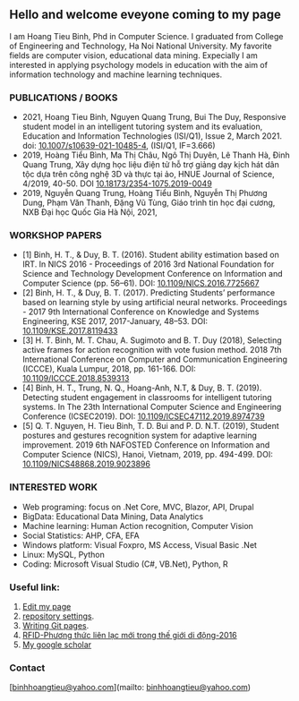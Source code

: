 ## Hello and welcome eveyone coming to my page

I am Hoang Tieu Binh, Phd in Computer Science. I graduated from College of Engineering and Technology, Ha Noi National University. My favorite fields are computer vision, educational data mining. Expecially I am interested in applying psychology models in education with the aim of information technology and machine learning techniques. 

### PUBLICATIONS / BOOKS

* 2021, Hoang Tieu Binh, Nguyen Quang Trung, Bui The Duy, Responsive student model in an intelligent tutoring system and its evaluation, Education and Information Technologies (ISI/Q1), Issue 2, March 2021. doi: [10.1007/s10639-021-10485-4](http://dx.doi.org/10.1007/s10639-021-10485-4), (ISI/Q1, IF=3.666)
* 2019, Hoàng Tiểu Bình, Ma Thị Châu, Ngô Thị Duyên, Lê Thanh Hà, Đinh Quang Trung, Xây dựng học liệu điện tử hỗ trợ giảng dạy kịch hát dân tộc dựa trên công nghệ 3D và thực tại ảo, HNUE Journal of Science, 4/2019, 40-50. DOI [10.18173/2354-1075.2019-0049](http://stdb.hnue.edu.vn/portal/journals.php?articleid=5746)
* 2019, Nguyễn Quang Trung, Hoàng Tiểu Bình, Nguyễn Thị Phương Dung, Phạm Văn Thanh, Đặng Vũ Tùng, Giáo trình tin học đại cương, NXB Đại học Quốc Gia Hà Nội, 2021,
### WORKSHOP PAPERS
* [1] Binh, H. T., & Duy, B. T. (2016). Student ability estimation based on IRT. In NICS 2016 - Proceedings of 2016 3rd National Foundation for Science and Technology Development Conference on Information and Computer Science (pp. 56–61). DOI: [10.1109/NICS.2016.7725667](https://ieeexplore.ieee.org/document/7725667)
* [2] Binh, H. T., & Duy, B. T. (2017). Predicting Students’ performance based on learning style by using artificial neural networks. Proceedings - 2017 9th International Conference on Knowledge and Systems Engineering, KSE 2017, 2017-January, 48–53. DOI: [10.1109/KSE.2017.8119433](https://ieeexplore.ieee.org/document/8119433)
* [3] H. T. Binh, M. T. Chau, A. Sugimoto and B. T. Duy (2018), Selecting active frames for action recognition with vote fusion method. 2018 7th International Conference on Computer and Communication Engineering (ICCCE), Kuala Lumpur, 2018, pp. 161-166. DOI: [10.1109/ICCCE.2018.8539313](https://ieeexplore.ieee.org/document/8539313)
* [4] Binh, H. T., Trung, N. Q., Hoang-Anh, N.T, & Duy, B. T. (2019). Detecting student engagement in classrooms for intelligent tutoring systems. In The 23th International Computer Science and Engineering Conference (ICSEC2019). DOI: [10.1109/ICSEC47112.2019.8974739](https://ieeexplore.ieee.org/document/8974739)
* [5] Q. T. Nguyen, H. Tieu Binh, T. D. Bui and P. D. N.T. (2019), Student postures and gestures recognition system for adaptive learning improvement. 2019 6th NAFOSTED Conference on Information and Computer Science (NICS), Hanoi, Vietnam, 2019, pp. 494-499. DOI: [10.1109/NICS48868.2019.9023896](http://dx.doi.org/10.1109/NICS48868.2019.9023896)

### INTERESTED WORK
* Web programing: focus on .Net Core, MVC, Blazor, API, Drupal
* BigData: Educational Data Mining, Data Analytics
* Machine learning: Human Action recognition, Computer Vision
* Social Statistics: AHP, CFA, EFA
* Windows platform: Visual Foxpro, MS Access, Visual Basic .Net
* Linux: MySQL, Python
* Coding: Microsoft Visual Studio (C#, VB.Net), Python, R

### Useful link:

1. [Edit my page](https://github.com/binhhoangtieu/binhhoangtieu.github.io/edit/main/README.md)
2. [repository settings](https://github.com/binhhoangtieu/binhhoangtieu.github.io/settings/pages).
3. [Writing Git pages](https://docs.github.com/en/github/writing-on-github/getting-started-with-writing-and-formatting-on-github/basic-writing-and-formatting-syntax).
4. [RFID-Phương thức liên lạc mới trong thế giới di động-2016](rfid.md)
5. [My google scholar](https://scholar.google.com.vn/citations?user=4sSEfNcAAAAJ)
### Contact
[binhhoangtieu@yahoo.com](mailto: binhhoangtieu@yahoo.com)
